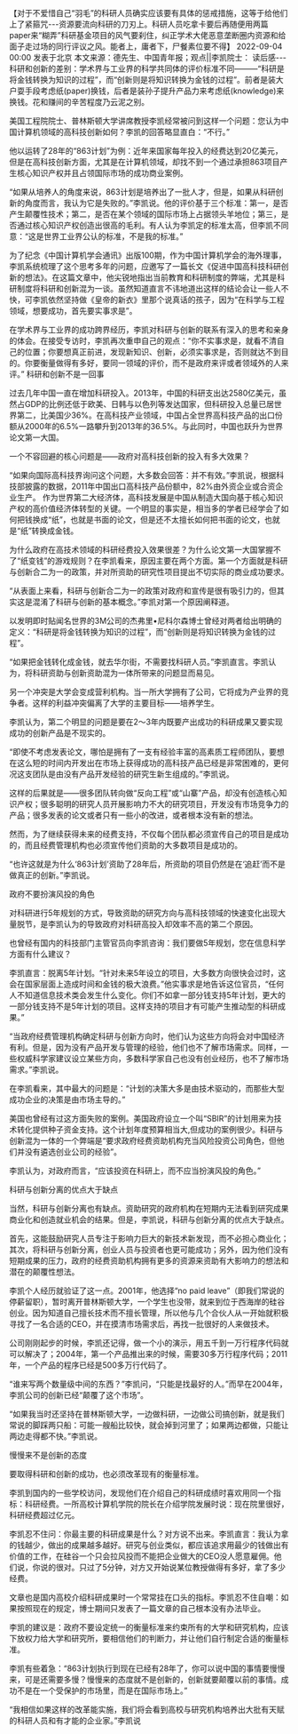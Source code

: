 【对于不爱惜自己“羽毛”的科研人员确实应该要有具体的惩戒措施，这等于给他们上了紧箍咒---资源要流向科研的刀刃上。科研人员吃拿卡要后再随便用两篇paper来“糊弄”科研基金项目的风气要刹住，纠正学术大佬恶意垄断圈内资源和给面子走过场的同行评议之风。能者上，庸者下，尸餐素位要不得】
2022-09-04 00:00 发表于北京
本文来源：德先生、中国青年报；观点||李凯院士：
读后感---科研和创新的差别：学术界与工业界的科学共同体的评价标准不同———“科研是将金钱转换为知识的过程”，而“创新则是将知识转换为金钱的过程”。前者是装大户耍手段考虑纸(paper)换钱，后者是装孙子提升产品力来考虑纸(knowledge)来换钱。花和赚间的辛苦程度乃云泥之别。

美国工程院院士、普林斯顿大学讲席教授李凯经常被问到这样一个问题：您认为中国计算机领域的高科技创新如何？李凯的回答略显直白：“不行。” 

他以运转了28年的“863计划”为例：近年来国家每年投入的经费达到20亿美元，但是在高科技创新方面，尤其是在计算机领域，却找不到一个通过承担863项目产生核心知识产权并且占领国际市场的成功商业案例。 

“如果从培养人的角度来说，863计划是培养出了一批人才，但是，如果从科研创新的角度而言，我认为它是失败的。”李凯说。他的评价基于三个标准：第一，是否产生颠覆性技术；第二，是否在某个领域的国际市场上占据领头羊地位；第三，是否通过核心知识产权创造出很高的毛利。有人认为李凯定的标准太高，但李凯不同意：“这是世界工业界公认的标准，不是我的标准。” 

为了纪念《中国计算机学会通讯》出版100期，作为中国计算机学会的海外理事，李凯系统梳理了这个思考多年的问题，应邀写了一篇长文《促进中国高科技科研创新的想法》。在这篇文章中，他尖锐地指出当前教育和科研制度的弊端，尤其是科研制度将科研和创新混为一谈。虽然知道直言不讳地道出这样的结论会让一些人不快，可李凯依然坚持做《皇帝的新衣》里那个说真话的孩子，因为“在科学与工程领域，想要成功，首先要实事求是”。 

在学术界与工业界的成功跨界经历，李凯对科研与创新的联系有深入的思考和亲身的体会。在接受专访时，李凯再次重申自己的观点：“你不实事求是，就看不清自己的位置；你要想真正前进，发现新知识、创新，必须实事求是，否则就达不到目的。你要衡量做得有多好，要同一领域的评价，而不是政府来评或者领域外的人来评。”
科研和创新不是一回事

过去几年中国一直在增加科研投入。2013年，中国的科研支出达2580亿美元，虽然占GDP的比例还低于欧美、日韩与以色列等发达国家，但科研投入总量已居世界第二，比美国少36%。在高科技产业领域，中国占全世界高科技产品的出口份额从2000年的6.5%一路攀升到2013年的36.5%。与此同时，中国也跃升为世界论文第一大国。 

一个不容回避的核心问题是——政府对高科技创新的投入有多大效果？ 

“如果向国际高科技界询问这个问题，大多数会回答：并不有效。”李凯说，根据科技部披露的数据，2011年中国出口高科技产品份额中，82%由外资企业或合资企业生产。
作为世界第二大经济体，高科技发展是中国从制造大国向基于核心知识产权的高价值经济体转型的关键。一个明显的事实是，相当多的学者已经学会了如何把钱换成“纸”，也就是书面的论文，但是还不太擅长如何把书面的论文，也就是“纸”转换成金钱。 

为什么政府在高技术领域的科研经费投入效果很差？为什么论文第一大国掌握不了“纸变钱”的游戏规则？在李凯看来，原因主要在两个方面。第一个方面就是科研与创新合二为一的政策，并对所资助的研究性项目提出不切实际的商业成功要求。 

“从表面上来看，科研与创新合二为一的政策对政府和宣传是很有吸引力的，但其实这是混淆了科研与创新的基本概念。”李凯对第一个原因阐释道。 

以发明即时贴闻名世界的3M公司的杰弗里•尼科尔森博士曾经对两者给出明确的定义：“科研是将金钱转换为知识的过程”，而“创新则是将知识转换为金钱的过程”。 

“如果把金钱转化成金钱，就去华尔街，不需要找科研人员。”李凯直言。李凯认为，将科研资助与创新资助混为一体所带来的问题显而易见。 

另一个冲突是大学会变成营利机构。当一所大学拥有了公司，它将成为产业界的竞争者。这样的利益冲突偏离了大学的主要目标——培养学生。 

李凯认为，第二个明显的问题是要在2～3年内既要产出成功的科研成果又要实现成功的创新产品是不现实的。 

“即使不考虑发表论文，哪怕是拥有了一支有经验丰富的高素质工程师团队，要想在这么短的时间内开发出在市场上获得成功的高科技产品已经是非常困难的，更何况这支团队是由没有产品开发经验的研究生新生组成的。”李凯说。 

这样的后果就是——很多团队转向做“反向工程”或“山寨”产品，却没有创造核心知识产权；很多聪明的研究人员开展影响力不大的研究项目，开发没有市场竞争力的产品；很多发表的论文或者只有一些小的改进，或者根本没有新的想法。 

然而，为了继续获得未来的经费支持，不仅每个团队都必须宣传自己的项目是成功的，而且经费管理机构也必须宣传他们资助的大多数项目是成功的。 

“也许这就是为什么‘863计划’资助了28年后，所资助的项目仍然是在‘追赶’而不是做真正的创新。”李凯说。

政府不要扮演风投的角色

对科研进行5年规划的方式，导致资助的研究方向与高科技领域的快速变化出现大量脱节，是李凯认为的导致政府对科研高投入却效率不高的第二个原因。 

也曾经有国内的科技部门主管官员向李凯咨询：我们要做5年规划，您在信息科学方面有什么建议？ 

李凯直言：脱离5年计划。“针对未来5年设立的项目，大多数方向很快会过时，这会在国家层面上造成时间和金钱的极大浪费。”他实事求是地告诉这位官员，“任何人不知道信息技术类会发生什么变化。你们不如拿一部分钱支持5年计划，更大的一部分钱支持不是5年计划的项目。这样支持的项目才有可能产生推动型的科研成果。” 

“当政府经费管理机构确定科研与创新方向时，他们认为这些方向将会对中国经济有利。但是，因为没有产品开发与管理的经验，他们也不了解市场需求。同样，一些权威科学家建议设立某些方向，多数科学家自己也没有创业经历，也不了解市场需求。”李凯说。

在李凯看来，其中最大的问题是：“计划的决策大多是由技术驱动的，而那些大型成功企业的决策是由市场主导的。” 

美国也曾经有过这方面失败的案例。美国政府设立一个叫“SBIR”的计划用来为技术转化提供种子资金支持。这个计划年度预算相当大,但成功的案例很少。科研与创新混为一体的一个弊端是“要求政府经费资助机构充当风险投资公司角色，但他们并没有遴选创业公司的经验”。 

李凯认为，对政府而言，“应该投资在科研上，而不应当扮演风投的角色。”

科研与创新分离的优点大于缺点

当然，科研与创新分离也有缺点。资助研究的政府机构在短期内无法看到研究成果商业化和创造就业机会的结果。但是，李凯说，科研与创新分离的优点大于缺点。 

首先，这能鼓励研究人员专注于影响力巨大的新技术新发现，而不必担心商业化；其次，将科研与创新分离，创业人员与投资者也更可能成功；另外，因为他们没有短期成果的压力，政府的经费资助机构拥有更多的资源来资助有大影响力的想法和潜在的颠覆性想法。

李凯个人经历就验证了这一点。2001年，他选择“no paid leave”（即我们常说的停薪留职），暂时离开普林斯顿大学，一个学生也没带，就来到位于西海岸的硅谷创业。因为知道自己擅长技术而不擅长管理，所以他与几个合伙人从一开始就积极寻找了一名合适的CEO，并在摸清市场需求后，再找一批很好的人来做技术。 

公司刚刚起步的时候，李凯还记得，做一个小的演示，用五千到一万行程序代码就可以解决了；2004年，第一个产品推出来的时候，需要30多万行程序代码；2011年，一个产品的程序已经是500多万行代码了。

“谁来写两个数量级中间的东西？”李凯问，“只能是找最好的人。”而早在2004年，李凯公司的创新已经“颠覆了这个市场”。 

“如果我当时还坚持在普林斯顿大学，一边做科研，一边做公司搞创新，就是我们常说的脚踩两只船：可能一艘船比较快，就会掉到河里了；如果两边都做，只能让两边走得都不快。”李凯说。

慢慢来不是创新的态度

要取得科研和创新的成功，也必须改革现有的衡量标准。 

李凯到国内的一些学校访问，发现他们在介绍自己的科研成绩时喜欢用同一个指标：科研经费。一所高校计算机学院的院长在介绍学院发展时说：现在院里很好，科研经费超过亿元。

李凯忍不住问：你最主要的科研成果是什么？对方说不出来。李凯直言：我认为拿的钱越少，做出的成果越多越好。研究与创业类似，都应该追求用最少的钱做出有价值的工作，在硅谷一个只会拉风投而不能把企业做大的CEO没人愿意雇佣。他们说，你说的很对。只过了5分钟，对方又开始说某位教授做得有多好，拿了多少经费。

文章也是国内高校介绍科研成果时一个常常挂在口头的指标。李凯忍不住自嘲：如果按照现在的规定，博士期间只发表了一篇文章的自己根本没有办法毕业。

李凯的建议是：政府不要设定统一的衡量标准来约束所有的大学和研究机构，应该下放权力给大学和研究所，要相信他们的判断力，并让他们自行制定合适的衡量标准。 

李凯有些着急：“863计划执行到现在已经有28年了，你可以说中国的事情要慢慢来，可是还需要多慢？慢慢来的态度就不是创新的，创新就要颠覆以前的事情。成功不是在一个受保护的市场里，而是在国际市场上。” 

“我相信如果这样的改革能实施，我们将会看到高校与研究机构培养出大批有天赋的科研人员和有才能的企业家。”李凯说